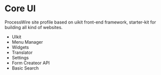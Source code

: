# Core UI
ProcessWire site profile based on uikit front-end framework, starter-kit for building all kind of websites.

* UIkit
* Menu Manager
* Widgets
* Translator
* Settings
*	Form Createor API
* Basic Search
